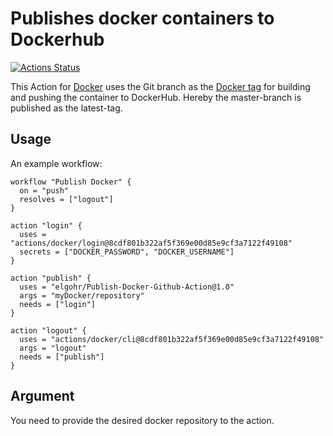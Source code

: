 # Publishes docker containers to Dockerhub
[![Actions Status](https://wdp9fww0r9.execute-api.us-west-2.amazonaws.com/production/badge/elgohr/Publish-Docker-Github-Action)](https://wdp9fww0r9.execute-api.us-west-2.amazonaws.com/production/results/elgohr/Publish-Docker-Github-Action)

This Action for [Docker](https://www.docker.com/) uses the Git branch as the [Docker tag](https://docs.docker.com/engine/reference/commandline/tag/) for building and pushing the container to DockerHub.
Hereby the master-branch is published as the latest-tag.

## Usage

An example workflow:

```hcl
workflow "Publish Docker" {
  on = "push"
  resolves = ["logout"]
}

action "login" {
  uses = "actions/docker/login@8cdf801b322af5f369e00d85e9cf3a7122f49108"
  secrets = ["DOCKER_PASSWORD", "DOCKER_USERNAME"]
}

action "publish" {
  uses = "elgohr/Publish-Docker-Github-Action@1.0"
  args = "myDocker/repository"
  needs = ["login"]
}

action "logout" {
  uses = "actions/docker/cli@8cdf801b322af5f369e00d85e9cf3a7122f49108"
  args = "logout"
  needs = ["publish"]
}
```

## Argument

You need to provide the desired docker repository to the action.
